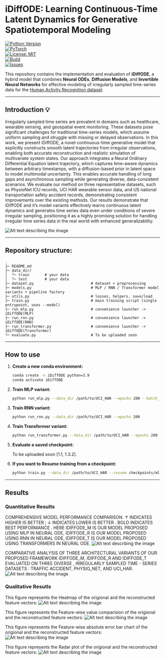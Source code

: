 # iDiffODE: Learning Continuous-Time Latent Dynamics for Generative Spatiotemporal Modeling

[![Python Version](https://img.shields.io/badge/python-3.9%2B-blue.svg)](https://www.python.org/downloads/)  
[![PyTorch](https://img.shields.io/badge/PyTorch-2.0+-ee4c2c.svg?logo=pytorch)](https://pytorch.org/)  
[![License: MIT](https://img.shields.io/badge/License-MIT-green.svg)](LICENSE)  
[![Build](https://img.shields.io/badge/build-passing-brightgreen.svg)]()  
[![Issues](https://img.shields.io/github/issues/yourusername/idiffode.svg)](https://github.com/yourusername/idiffode/issues)  



This repository contains the implementation and evaluation of **iDiffODE**, a hybrid model that combines **Neural ODEs**, **Diffusion Models**, and **Invertible Neural Networks** for effective modeling of irregularly sampled time-series data for the [Human Activity Recognition dataset](https://archive.ics.uci.edu/dataset/240/human+activity+recognition+using+smartphones/).  

---
## Introduction 💡
Irregularly sampled time series are prevalent in domains such as healthcare, wearable sensing, and geospatial event monitoring. These datasets pose significant challenges for traditional time-series models, which assume uniform sampling and struggle with missing or delayed observations. In this work, we present iDiffODE, a novel continuous-time generative model that explicitly constructs smooth latent trajectories from irregular observations, enabling both accurate reconstruction and realistic simulation of multivariate system states. Our approach integrates a Neural Ordinary Differential Equation latent trajectory, which captures time-aware dynamics between arbitrary timestamps, with a diffusion-based prior in latent space to
model multimodal uncertainty. This enables accurate handling of long gaps and asynchronous sampling while generating diverse, data-consistent scenarios. We evaluate our method on three representative datasets, such as PhysioNet ICU records, UCI HAR wearable sensor data, and US national transportation safety accident records, demonstrating consistent improvements over the existing methods. Our results demonstrate that iDiffODE and it’s model variants effectively learns continuous latent dynamics and generates time series data even under conditions of severe irregular sampling, positioning it as a highly promising solution for handling irregular time series data in the real world with enhanced generalizability.

![Alt text describing the image](https://i.postimg.cc/k51xpZzX/iDiffODE.png)

---

## Repository structure:
```text
.
├─ README.md
├─ data_dir/
│  └─ train       # your data
│  └─ test        # your data
├─ dataset.py                          # dataset + preprocessing
├─ models.py                           # MLP / RNN / Transformer model variants + pipeline factory
├─ utils.py                            # losses, helpers, save/load
├─ train.py                            # main training script (single entrypoint, uses --model)
├─ run_mlp.py                          # convenience launcher -> iDiffODE(MLP)
├─ run_rnn.py                          # convenience launcher -> iDiffODE(RNN)
├─ run_transformer.py                  # convenience launcher -> iDiffODE(Transformer)
└─ evaluate.py                         # To be uploaded soon

```
---

## How to use

1.  **Create a new conda environment:**
    ```bash
    conda create -n iDiffODE python=3.9
    conda activate iDiffODE
    ```

2.  **Train MLP variant:**
    ```bash
    python run_mlp.py --data_dir /path/to/UCI_HAR --epochs 200 --batch_size 32 --lr 1e-3
    ```

3.  **Train RNN variant:**
    ```bash
    python run_rnn.py --data_dir /path/to/UCI_HAR --epochs 200
    ```

4.  **Train Transformer variant:**
    ```bash
    python run_transformer.py --data_dir /path/to/UCI_HAR --epochs 200 --hidden_dim 256 --latent_dim 128
    ```

5.  **Evaluate a saved checkpoint:**

    To be uploaded soon [1.1, 1.3.2].
6. **If you want to Resume training from a checkpoint:**
    ```bash
    python train.py --data_dir /path/to/UCI_HAR --resume checkpoints/mlp_epoch10.pth
    ````
---

## Results

### Quantitative Results
COMPREHENSIVE MODEL PERFORMANCE COMPARISON. ↑ INDICATES HIGHER IS BETTER ; ↓ INDICATES LOWER IS BETTER . BOLD INDICATES BEST PERFORMANCE . HERE IDIFFODE_M IS OUR MODEL PROPOSED USING MLP IN NEURAL ODE, IDIFFODE_R IS OUR MODEL PROPOSED USING RNN IN NEURAL ODE, IDIFFODE_T IS OUR MODEL PROPOSED USING TRANSFORMERS IN NEURAL ODE.
![Alt text describing the image](https://i.postimg.cc/D0FqcJj6/Screenshot-from-2025-08-31-02-00-37.png)


COMPARATIVE ANALYSIS OF THREE ARCHITECTURAL VARIANTS OF OUR PROPOSED FRAMEWORK IDIFFODE_M, IDIFFODE_R AND IDIFFODE_T EVALUATED ON THREE DIVERSE , IRREGULARLY SAMPLED TIME - SERIES DATASETS : TRAFFIC ACCIDENT, PHYSIO_NET, AND UCI_HAR.
![Alt text describing the image](https://i.postimg.cc/66mWnJ82/Screenshot-from-2025-08-31-02-04-30.png)


### Qualitative Resutls

This figure represents the Heatmap of the origional and the reconstructed feature vectors:
![Alt text describing the image](https://i.postimg.cc/tJYVk3dh/HeatMap.png)


This figure represents the Feature-wise value comparision of the origional and the reconstructed feature vectors:
![Alt text describing the image](https://i.postimg.cc/gcQsxsPy/Featurewise-value.png)

This figure represents the Feature-wise absolute error bar chart of the origional and the reconstructed feature vectors:
![Alt text describing the image](https://i.postimg.cc/XvB7YnKk/Featurewise-error.png)

This figure represents the Radar plot of the origional and the reconstructed feature vectors:
![Alt text describing the image](https://i.postimg.cc/QtLNBv0G/radar-plot.png)



